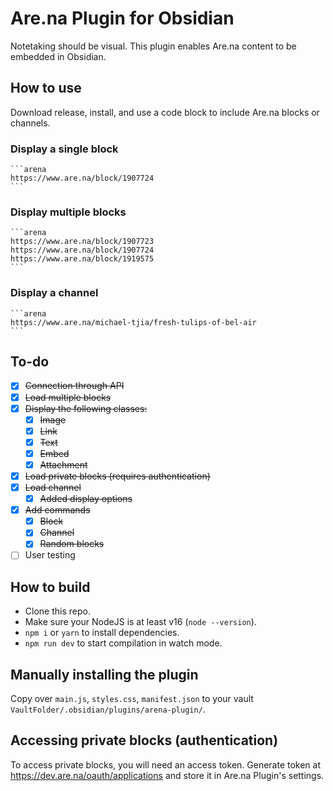 #  Are.na Plugin for Obsidian
Notetaking should be visual. This plugin enables Are.na content to be embedded in Obsidian.

## How to use

Download release, install, and use a code block to include Are.na blocks or channels.

### Display a single block
````
```arena
https://www.are.na/block/1907724
```
````

### Display multiple blocks
````
```arena
https://www.are.na/block/1907723
https://www.are.na/block/1907724
https://www.are.na/block/1919575
```
````

### Display a channel
````
```arena
https://www.are.na/michael-tjia/fresh-tulips-of-bel-air
```
````

## To-do
- [x] ~~Connection through API~~
- [x] ~~Load multiple blocks~~
- [x] ~~Display the following classes:~~
  - [x] ~~Image~~
  - [x] ~~Link~~
  - [x] ~~Text~~
  - [x] ~~Embed~~
  - [x] ~~Attachment~~
- [x] ~~Load private blocks (requires authentication)~~
- [x] ~~Load channel~~
  - [x] ~~Added display options~~
- [x] ~~Add commands~~
	- [x] ~~Block~~
	- [x] ~~Channel~~
	- [x] ~~Random blocks~~
- [ ] User testing

## How to build
- Clone this repo.
- Make sure your NodeJS is at least v16 (`node --version`).
- `npm i` or `yarn` to install dependencies.
- `npm run dev` to start compilation in watch mode.

## Manually installing the plugin
Copy over `main.js`, `styles.css`, `manifest.json` to your vault `VaultFolder/.obsidian/plugins/arena-plugin/`.

## Accessing private blocks (authentication)
To access private blocks, you will need an access token. Generate token at https://dev.are.na/oauth/applications and store it in Are.na Plugin's settings.
